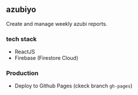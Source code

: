 ## azubiyo

Create and manage weekly azubi reports.


### tech stack

- ReactJS
- Firebase (Firestore Cloud)


### Production

- Deploy to Github Pages (ckeck branch `gh-pages`)
